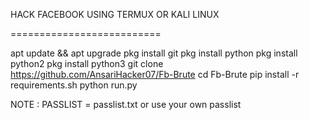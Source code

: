 HACK FACEBOOK USING TERMUX OR KALI LINUX

==========================

   apt update && apt upgrade
   pkg install git
   pkg install python
   pkg install python2
   pkg install python3
   git clone https://github.com/AnsariHacker07/Fb-Brute
   cd Fb-Brute
   pip install -r requirements.sh
   python run.py

NOTE : PASSLIST = passlist.txt or use your own passlist
